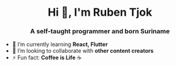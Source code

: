 <h1 align="center">Hi 👋, I'm Ruben Tjok</h1>
<h3 align="center">A self-taught programmer and born Suriname</h3>

- 🌱 I’m currently learning **React, Flutter**
- 👯 I’m looking to collaborate with **other content creators**
- ⚡ Fun fact: **Coffee is Life** ☕
